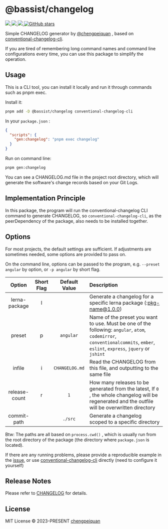 # @bassist/changelog

<p>
  <a href='https://www.npmjs.com/package/@bassist/changelog'>
    <img src="https://img.shields.io/npm/v/@bassist/changelog?color=f43f5e&label=npm" />
  </a>
  <a href="https://www.npmjs.com/package/@bassist/changelog" target="__blank">
    <img src="https://img.shields.io/npm/dt/@bassist/changelog?color=f43f5e&label=downloads" />
  </a>
  <a href="https://github.com/chengpeiquan/bassist/tree/main/packages/changelog" target="__blank">
    <img src="https://img.shields.io/static/v1?label=&message=docs%20%26%20demos&color=f43f5e" />
  </a>
  <a href="https://github.com/chengpeiquan/bassist" target="__blank">
    <img alt="GitHub stars" src="https://img.shields.io/github/stars/chengpeiquan/bassist?style=social" />
  </a>
</p>

Simple CHANGELOG generator by [@chengpeiquan](https://github.com/chengpeiquan) , based on [conventional-changelog-cli](https://www.npmjs.com/package/conventional-changelog-cli).

If you are tired of remembering long command names and command line configurations every time, you can use this package to simplify the operation.

## Usage

This is a CLI tool, you can install it locally and run it through commands such as pnpm exec.

Install it:

```bash
pnpm add -D @bassist/changelog conventional-changelog-cli
```

In your `package.json` :

```json
{
  "scripts": {
    "gen:changelog": "pnpm exec changelog"
  }
}
```

Run on command line:

```bash
pnpm gen:changelog
```

You can see a CHANGELOG.md file in the project root directory, which will generate the software's change records based on your Git Logs.

## Implementation Principle

In this package, the program will run the conventional-changelog CLI command to generate CHANGELOG, so `conventional-changelog-cli`, as the peerDependency of the package, also needs to be installed together.

## Options

For most projects, the default settings are sufficient. If adjustments are sometimes needed, some options are provided to pass on.

On the command line, options can be passed to the program, e.g. `--preset angular` by option, or `-p angular` by short flag.

|    Option     | Short Flag | Default Value  | Description                                                                                                                                                                  |
| :-----------: | :--------: | :------------: | :--------------------------------------------------------------------------------------------------------------------------------------------------------------------------- |
| lerna-package |     l      |                | Generate a changelog for a specific lerna package (:pkg-name@1.0.0)                                                                                                          |
|    preset     |     p      |   `angular`    | Name of the preset you want to use. Must be one of the following: `angular`, `atom`, `codemirror`, `conventionalcommits`, `ember`, `eslint`, `express`, `jquery` or `jshint` |
|    infile     |     i      | `CHANGELOG.md` | Read the CHANGELOG from this file, and outputting to the same file                                                                                                           |
| release-count |     r      |      `1`       | How many releases to be generated from the latest, If `0` , the whole changelog will be regenerated and the outfile will be overwritten directory                            |
|  commit-path  |            |    `./src`     | Generate a changelog scoped to a specific directory                                                                                                                          |

Btw: The paths are all based on `process.cwd()` , which is usually run from the root directory of the package (the directory where `package.json` is located).

If there are any running problems, please provide a reproducible example in the [issue](https://github.com/chengpeiquan/bassist/issues), or use [conventional-changelog-cli](https://www.npmjs.com/package/conventional-changelog-cli) directly (need to configure it yourself)

## Release Notes

Please refer to [CHANGELOG](https://github.com/chengpeiquan/bassist/blob/main/packages/eslint/CHANGELOG.md) for details.

## License

MIT License © 2023-PRESENT [chengpeiquan](https://github.com/chengpeiquan)
